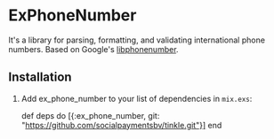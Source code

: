 # ExPhoneNumber

It's a library for parsing, formatting, and validating international phone numbers.
Based on Google's [libphonenumber](https://github.com/googlei18n/libphonenumber).

## Installation

  1. Add ex_phone_number to your list of dependencies in `mix.exs`:

        def deps do
          [{:ex_phone_number, git: "https://github.com/socialpaymentsbv/tinkle.git"}]
        end
